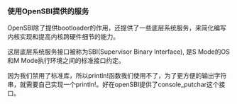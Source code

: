 ### 使用OpenSBI提供的服务

OpenSBI除了提供bootloader的作用，还提供了一些底层系统服务，来简化编写内核实现和提高内核跨硬件细节的能力。

这层底层系统服务接口被称为SBI(Supervisor Binary Interface), 是S Mode的OS和M Mode执行环境之间的标准接口约定。

因为我们禁用了标准库，所以println!函数我们使用不了，为了更方便的输出字符串，就需要自己实现一个println!。好在openSBI提供了console_putchar这个接口。
